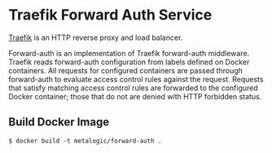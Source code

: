 # Traefik Forward Auth Service

[Traefik](https://traefik.io) is an HTTP reverse proxy and load balancer. 

Forward-auth is an implementation of Traefik forward-auth middleware.
Traefik reads forward-auth configuration from labels defined on Docker containers. All requests for configured
containers are passed through forward-auth to evaluate access control rules against the request. Requests that
satisfy matching access control rules are forwarded to the configured Docker container; those that do not are
denied with HTTP forbidden status.


## Build Docker Image

```
$ docker build -t metalogic/forward-auth .
```

